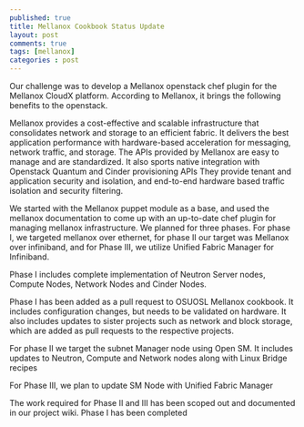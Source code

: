 ```yaml
---
published: true
title: Mellanox Cookbook Status Update
layout: post
comments: true
tags: [mellanox]
categories : post
---
```

Our challenge was to develop a Mellanox openstack  chef plugin for the Mellanox CloudX platform. According to Mellanox, it brings the following benefits to the openstack.

Mellanox provides a cost-effective and scalable infrastructure that consolidates network and storage to an efficient fabric.
It delivers the best application performance with hardware-based acceleration for messaging, network traffic, and storage.
The APIs provided by Mellanox are easy to manage and are standardized. It also sports native integration with Openstack Quantum and Cinder provisioning APIs
They provide tenant and application security and isolation, and end-to-end hardware based traffic isolation and security filtering.

We started with the Mellanox puppet module as a base, and used the mellanox documentation to come up with an up-to-date chef plugin for managing mellanox infrastructure. We planned for three phases. For phase I, we targeted mellanox over ethernet, for phase II our target was Mellanox over infiniband, and for Phase III, we utilize Unified Fabric Manager for Infiniband.

Phase I includes complete implementation of  Neutron Server nodes,  Compute Nodes, Network Nodes and Cinder Nodes.

Phase I has been added as a pull request to OSUOSL Mellanox cookbook. It includes configuration changes, but needs to be validated on hardware. It also includes updates to sister projects such as network and block storage, which are added as pull requests to the respective projects.

For phase II we target the subnet Manager node using Open SM. It includes updates to Neutron, Compute and Network nodes along with Linux Bridge recipes

For Phase III, we plan to  update SM Node with Unified Fabric Manager

The work required for Phase II and III has been scoped out and documented in our project wiki. Phase I has been completed
